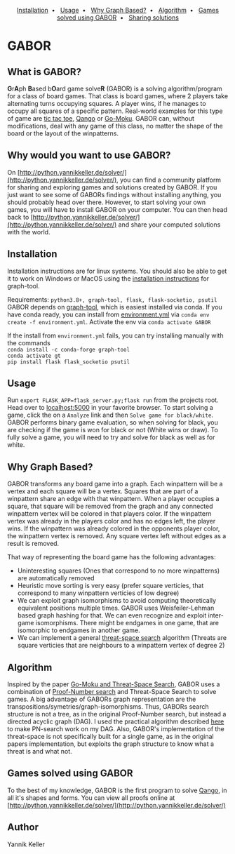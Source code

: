 <p align="center">
  <a href="#installation">Installation</a>&nbsp;&nbsp;&bull;&nbsp;&nbsp;
  <a href="#usage">Usage</a>&nbsp;&nbsp;&bull;&nbsp;&nbsp;
  <a href="#why-graph-based">Why Graph Based?</a>&nbsp;&nbsp;&bull;&nbsp;&nbsp;
  <a href="#algorithm">Algorithm</a>&nbsp;&nbsp;&bull;&nbsp;&nbsp;
  <a href="#games-solved-using-gabor">Games solved using GABOR</a>&nbsp;&nbsp;&bull;&nbsp;&nbsp;
  <a href="/sharing_solutions.md">Sharing solutions</a>
</p>

# GABOR
## What is GABOR?
**G**r**A**ph **B**ased b**O**ard game solve**R** (GABOR) is a solving algorithm/program for a class of board games. That class is board games, where 2 players take alternating turns occupying squares. A player wins, if he manages to occupy all squares of a specific pattern. Real-world examples for this type of game are [tic tac toe](https://en.wikipedia.org/wiki/Tic-Tac-Toe), [Qango](http://qango.de/index.html?page=spiel&language=englisch) or [Go-Moku](https://en.wikipedia.org/wiki/Gomoku). GABOR can, without modifications, deal with any game of this class, no matter the shape of the board or the layout of the winpatterns.

## Why would you want to use GABOR?
On [http://python.yannikkeller.de/solver/](http://python.yannikkeller.de/solver/), you can find a community platform for sharing and exploring games and solutions created by GABOR. If you just want to see some of GABORs findings without installing anything, you should probably head over there. However, to start solving your own games, you will have to install GABOR on your computer. You can then head back to [http://python.yannikkeller.de/solver/](http://python.yannikkeller.de/solver/) and share your computed solutions with the world.

## Installation
Installation instructions are for linux systems. You should also be able to get it to work on Windows or MacOS using the [installation instructions](https://git.skewed.de/count0/graph-tool/-/wikis/installation-instructions#windows) for graph-tool.

Requirements: `python3.8+, graph-tool, flask, flask-socketio, psutil`  
GABOR depends on [graph-tool](https://graph-tool.skewed.de/), which is easiest installed via conda. If you have conda ready, you can install from [environment.yml](/environment.yml) via `conda env create -f environment.yml`. Activate the env via `conda activate GABOR`

If the install from `environment.yml` fails, you can try installing manually with the commands  
`conda install -c conda-forge graph-tool`  
`conda activate gt`   
`pip install flask flask_socketio psutil`

## Usage
Run `export FLASK_APP=flask_server.py;flask run` from the projects root. Head over to [localhost:5000](http://localhost:5000/) in your favorite browser. To start solving a game, click the on a `Analyze` link and then `Solve game for black/white`. GABOR performs binary game evaluation, so when solving for black, you are checking if the game is won for black or not (White wins or draw). To fully solve a game, you will need to try and solve for black as well as for white.

## Why Graph Based?
GABOR transforms any board game into a graph. Each winpattern will be a vertex and each square will be a vertex. Squares that are part of a winpattern share an edge with that winpattern. When a player occupies a square, that square will be removed from the graph and any connected winpattern vertex will be colored in that players color. If the winpattern vertex was already in the players color and has no edges left, the player wins. If the winpattern was already colored in the opponents player color, the winpattern vertex is removed. Any square vertex left without edges as a result is removed.

That way of representing the board game has the following advantages:
* Uninteresting squares (Ones that correspond to no more winpatterns) are automatically removed
* Heuristic move sorting is very easy (prefer square verticies, that correspond to many winpattern verticies of low degree)
* We can exploit graph isomorphisms to avoid computing theoretically equivalent positions multiple times. GABOR uses Weisfeiler-Lehman based graph hashing for that. We can even recognize and exploit inter-game isomorphisms. There might be endgames in one game, that are isomorphic to endgames in another game.
* We can implement a general [threat-space search](https://www.researchgate.net/publication/2252447_Go-Moku_and_Threat-Space_Search) algorithm (Threats are square verticies that are neighbours to a winpattern vertex of degree 2)

## Algorithm
Inspired by the paper [Go-Moku and Threat-Space Search](https://www.researchgate.net/publication/2252447_Go-Moku_and_Threat-Space_Search), GABOR uses a combination of [Proof-Number search](https://doi.org/10.1016/0004-3702(94)90004-3) and Threat-Space Search to solve games. A big advantage of GABORs graph representation are the transpositions/symetries/graph-isomorphisms. Thus, GABORs search structure is not a tree, as in the original Proof-Number search, but instead a directed acyclic graph (DAG). I used the practical algorithm described [here](https://pdfs.semanticscholar.org/86f5/1429a19cfc76e9d42f28b93c62e978c816a0.pdf) to make PN-search work on my DAG. Also, GABOR's implementation of the threat-space is not specifically built for a single game, as in the original papers implementation, but exploits the graph structure to know what a threat is and what not.

## Games solved using GABOR
To the best of my knowledge, GABOR is the first program to solve [Qango](https://www.yucata.de/en/Rules/QANGO), in all it's shapes and forms. You can view all proofs online at [http://python.yannikkeller.de/solver/](http://python.yannikkeller.de/solver/)

## Author
Yannik Keller